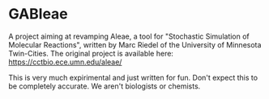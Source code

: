 # GABleae

A project aiming at revamping Aleae, a tool for "Stochastic Simulation of Molecular Reactions", written by Marc Riedel of the University of Minnesota Twin-Cities.
The original project is available here: https://cctbio.ece.umn.edu/aleae/

This is very much expirimental and just written for fun. Don't expect this to be completely accurate. We aren't biologists or chemists.
